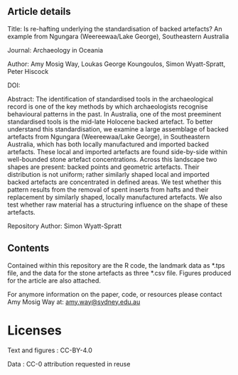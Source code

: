 ## Article details

Title: Is re-hafting underlying the standardisation of backed artefacts? An example from Ngungara (Weereewaa/Lake George), Southeastern Australia

Journal: Archaeology in Oceania

Author: Amy Mosig Way, Loukas George Koungoulos, Simon Wyatt-Spratt, Peter Hiscock

DOI: 

Abstract: The identification of standardised tools in the archaeological record is one of the key methods by which archaeologists recognise behavioural patterns in the past. In Australia, one of the most preeminent standardised tools is the mid-late Holocene backed artefact. To better understand this  standardisation, we examine a large assemblage of backed artefacts from Ngungara (Weereewaa/Lake George), in Southeastern Australia, which has both locally manufactured and imported backed artefacts. These local and imported artefacts are found side-by-side within well-bounded stone artefact concentrations. Across this landscape two shapes are present: backed points  and geometric artefacts. Their distribution is not uniform; rather similarly shaped local and imported backed artefacts are concentrated in defined areas. We test whether this pattern results from the removal of spent inserts from hafts and their replacement by similarly shaped, locally manufactured artefacts. We also test whether raw material has a structuring influence on the shape of these artefacts.

Repository Author: Simon Wyatt-Spratt

## Contents
Contained within this repository are the R code, the landmark data as *.tps file, and the data for the stone artefacts as three *.csv file. Figures produced for the article are also attached.

For anymore information on the paper, code, or resources please contact Amy Mosig Way at: [amy.way@sydney.edu.au](mailto:amy.way@sydney.edu.au)

# Licenses
Text and figures : CC-BY-4.0

Data : CC-0 attribution requested in reuse
